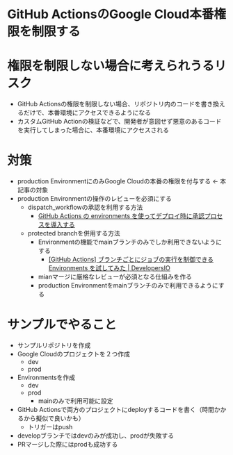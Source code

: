 # GitHub ActionsのGoogle Cloud本番権限を制限する

# 権限を制限しない場合に考えられうるリスク
- GitHub Actionsの権限を制限しない場合、リポジトリ内のコードを書き換えるだけで、本番環境にアクセスできるようになる
- カスタムGitHub Actionの検証などで、開発者が意図せず悪意のあるコードを実行してしまった場合に、本番環境にアクセスされる

# 対策
- production EnvironmentにのみGoogle Cloudの本番の権限を付与する <- 本記事の対象
- production Environmentの操作のレビューを必須にする
  - dispatch_workflowの承認を利用する方法
    - [GitHub Actions の environments を使ってデプロイ時に承認プロセスを導入する](https://zenn.dev/ore88ore/articles/github-actions-approval-flow)
  - protected branchを併用する方法
    - Environmentの機能でmainブランチのみでしか利用できないようにする
        - [[GitHub Actions] ブランチごとにジョブの実行を制御できる Environments を試してみた | DevelopersIO](https://dev.classmethod.jp/articles/github-actions-environment-secrets-and-environment-variables/)
    - mianマージに厳格なレビューが必須となる仕組みを作る
    - production Environmentをmainブランチのみで利用できるようにする

# サンプルでやること
- サンプルリポジトリを作成
- Google Cloudのプロジェクトを２つ作成
  - dev
  - prod
- Environmentsを作成
  - dev
  - prod
    - mainのみで利用可能に設定
- GitHub Actionsで両方のプロジェクトにdeployするコードを書く（時間かかるから擬似で良いかも）
  - トリガーはpush
- developブランチではdevのみが成功し、prodが失敗する
- PRマージした際にはprodも成功する